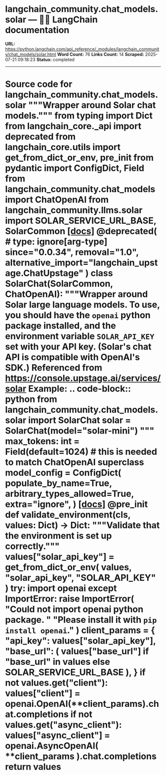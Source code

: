 # langchain_community.chat_models.solar — 🦜🔗 LangChain  documentation

**URL:** https://python.langchain.com/api_reference/_modules/langchain_community/chat_models/solar.html
**Word Count:** 76
**Links Count:** 14
**Scraped:** 2025-07-21 09:18:23
**Status:** completed

---

# Source code for langchain\_community.chat\_models.solar               """Wrapper around Solar chat models."""          from typing import Dict          from langchain_core._api import deprecated     from langchain_core.utils import get_from_dict_or_env, pre_init     from pydantic import ConfigDict, Field          from langchain_community.chat_models import ChatOpenAI     from langchain_community.llms.solar import SOLAR_SERVICE_URL_BASE, SolarCommon                              [[docs]](https://python.langchain.com/api_reference/community/chat_models/langchain_community.chat_models.solar.SolarChat.html#langchain_community.chat_models.solar.SolarChat)     @deprecated(  # type: ignore[arg-type]         since="0.0.34", removal="1.0", alternative_import="langchain_upstage.ChatUpstage"     )     class SolarChat(SolarCommon, ChatOpenAI):         """Wrapper around Solar large language models.         To use, you should have the ``openai`` python package installed, and the         environment variable ``SOLAR_API_KEY`` set with your API key.         (Solar's chat API is compatible with OpenAI's SDK.)         Referenced from https://console.upstage.ai/services/solar         Example:             .. code-block:: python                      from langchain_community.chat_models.solar import SolarChat                      solar = SolarChat(model="solar-mini")         """              max_tokens: int = Field(default=1024)              # this is needed to match ChatOpenAI superclass         model_config = ConfigDict(             populate_by_name=True,             arbitrary_types_allowed=True,             extra="ignore",         )                         [[docs]](https://python.langchain.com/api_reference/community/chat_models/langchain_community.chat_models.solar.SolarChat.html#langchain_community.chat_models.solar.SolarChat.validate_environment)         @pre_init         def validate_environment(cls, values: Dict) -> Dict:             """Validate that the environment is set up correctly."""             values["solar_api_key"] = get_from_dict_or_env(                 values, "solar_api_key", "SOLAR_API_KEY"             )                  try:                 import openai                  except ImportError:                 raise ImportError(                     "Could not import openai python package. "                     "Please install it with `pip install openai`."                 )                  client_params = {                 "api_key": values["solar_api_key"],                 "base_url": (                     values["base_url"] if "base_url" in values else SOLAR_SERVICE_URL_BASE                 ),             }                  if not values.get("client"):                 values["client"] = openai.OpenAI(**client_params).chat.completions             if not values.get("async_client"):                 values["async_client"] = openai.AsyncOpenAI(                     **client_params                 ).chat.completions                  return values